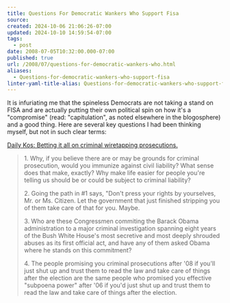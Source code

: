 ```yaml
---
title: Questions For Democratic Wankers Who Support Fisa
source: 
created: 2024-10-06 21:06:26-07:00
updated: 2024-10-10 14:59:54-07:00
tags:
  - post
date: 2008-07-05T10:32:00.000-07:00
published: true
url: /2008/07/questions-for-democratic-wankers-who.html
aliases:
  - Questions-for-democratic-wankers-who-support-fisa
linter-yaml-title-alias: Questions-for-democratic-wankers-who-support-fisa
---
```



It is infuriating me that the spineless Democrats are not taking a stand on FISA and are actually putting their own political spin on how it's a "compromise" (read: "capitulation", as noted elsewhere in the blogosphere) and a good thing. Here are several key questions I had been thinking myself, but not in such clear terms:  
  
[Daily Kos: Betting it all on criminal wiretapping prosecutions.](https://www.dailykos.com/storyonly/2008/7/2/173636/3230)  

> 1\. Why, if you believe there are or may be grounds for criminal prosecution, would you immunize against civil liability? What sense does that make, exactly? Why make life easier for people you're telling us should be or could be subject to criminal liability?  
>   
> 2\. Going the path in #1 says, "Don't press your rights by yourselves, Mr. or Ms. Citizen. Let the government that just finished stripping you of them take care of that for you. Maybe.  
>   
> 3\. Who are these Congressmen commiting the Barack Obama administration to a major criminal investigation spanning eight years of the Bush White House's most secretive and most deeply shrouded abuses as its first official act, and have any of them asked Obama where he stands on this commitment?  
>   
> 4\. The people promising you criminal prosecutions after '08 if you'll just shut up and trust them to read the law and take care of things after the election are the same people who promised you effective "subpoena power" after '06 if you'd just shut up and trust them to read the law and take care of things after the election.